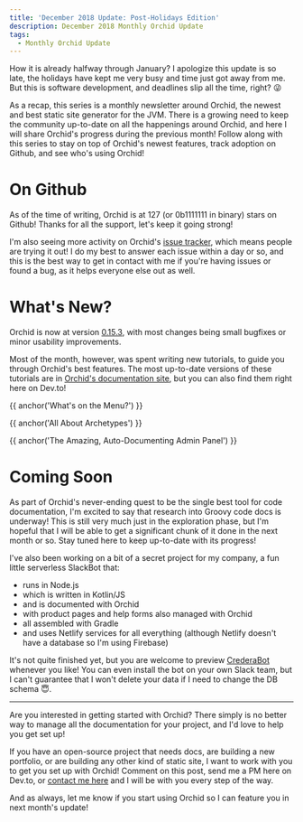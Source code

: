 ```yaml
---
title: 'December 2018 Update: Post-Holidays Edition'
description: December 2018 Monthly Orchid Update
tags: 
  - Monthly Orchid Update
---
```


How it is already halfway through January? I apologize this update is so late, the holidays have kept me very busy and time just got away from me. But this is software development, and deadlines slip all the time, right? 😜

As a recap, this series is a monthly newsletter around Orchid, the newest and best static site generator for the JVM. There is a growing need to keep the community up-to-date on all the happenings around Orchid, and here I will share Orchid's progress during the previous month! Follow along with this series to stay on top of Orchid's newest features, track adoption on Github, and see who's using Orchid!

# On Github

As of the time of writing, Orchid is at 127 (or 0b1111111 in binary) stars on Github! Thanks for all the support, let's keep it going strong!

I'm also seeing more activity on Orchid's [issue tracker](https://github.com/JavaEden/Orchid/issues?q=is%3Aissue+is%3Aopen+sort%3Aupdated-desc), which means people are trying it out! I do my best to answer each issue within a day or so, and this is the best way to get in contact with me if you're having issues or found a bug, as it helps everyone else out as well.

# What's New?

Orchid is now at version [0.15.3](https://github.com/JavaEden/Orchid/releases/tag/0.15.0), with most changes being small bugfixes or minor usability improvements.

Most of the month, however, was spent writing new tutorials, to guide you through Orchid's best features. The most up-to-date versions of these tutorials are in [Orchid's documentation site](https://orchid.netlify.com/wiki/learn), but you can also find them right here on Dev.to!

{{ anchor('What\'s on the Menu?') }}

{{ anchor('All About Archetypes') }}

{{ anchor('The Amazing, Auto-Documenting Admin Panel') }}

# Coming Soon

As part of Orchid's never-ending quest to be the single best tool for code documentation, I'm excited to say that research into Groovy code docs is underway! This is still very much just in the exploration phase, but I'm hopeful that I will be able to get a significant chunk of it done in the next month or so. Stay tuned here to keep up-to-date with its progress!

I've also been working on a bit of a secret project for my company, a fun little serverless SlackBot that:

- runs in Node.js
- which is written in Kotlin/JS
- and is documented with Orchid
- with product pages and help forms also managed with Orchid
- all assembled with Gradle
- and uses Netlify services for all everything (although Netlify doesn't have a database so I'm using Firebase)

It's not quite finished yet, but you are welcome to preview [CrederaBot](https://crederabot.netlify.com/) whenever you like! You can even install the bot on your own Slack team, but I can't guarantee that I won't delete your data if I need to change the DB schema 😇.

---

Are you interested in getting started with Orchid? There simply is no better way to manage all the documentation for your project, and I'd love to help you get set up! 

If you have an open-source project that needs docs, are building a new portfolio, or are building any other kind of static site, I want to work with you to get you set up with Orchid! Comment on this post, send me a PM here on Dev.to, or [contact me here](https://www.caseyjbrooks.com/contact/) and I will be with you every step of the way.

And as always, let me know if you start using Orchid so I can feature you in next month's update!